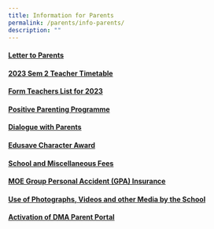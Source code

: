 ```yaml
---
title: Information for Parents
permalink: /parents/info-parents/
description: ""
---
```

#### [Letter to Parents](/parents/info-for-parents/letters/)

#### [2023 Sem 2 Teacher Timetable](/files/Timetables/Teachers%20Timetable/teacher_timetable_sem_2_2023-v3.pdf)

#### [Form Teachers List for 2023](/parents/info-for-parents/ft-list/)

#### [Positive Parenting Programme](/parents/info-for-parents/ppp/)

#### [Dialogue with Parents](/parents/info-for-parents/dwp/)

#### [Edusave Character Award](/parents/info-for-parents/edusave/)

#### [School and Miscellaneous Fees](/parents/info-for-parents/fees/)

#### [MOE Group Personal Accident (GPA) Insurance](/parents/info-for-parents/insurance/)

#### [Use of Photographs, Videos and other Media by the School](/parents/info-for-parents/usephoto/)

#### [Activation of DMA Parent Portal](/parents/info-for-parents/dma/)